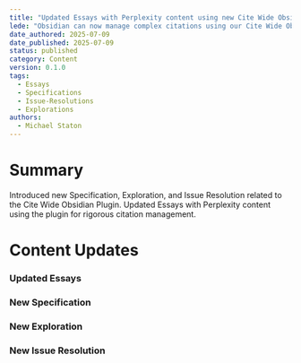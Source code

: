 ```yaml
---
title: "Updated Essays with Perplexity content using new Cite Wide Obsidian Plugin"
lede: "Obsidian can now manage complex citations using our Cite Wide Obsidian Plugin. This opens the possibilities for AI generated content with rigorous source management and citation tracking."
date_authored: 2025-07-09
date_published: 2025-07-09
status: published
category: Content
version: 0.1.0
tags:
  - Essays
  - Specifications
  - Issue-Resolutions
  - Explorations
authors:
  - Michael Staton
---
```

# Summary
Introduced new Specification, Exploration, and Issue Resolution related to the Cite Wide Obsidian Plugin. Updated Essays with Perplexity content using the plugin for rigorous citation management. 

# Content Updates

### Updated Essays


### New Specification

### New Exploration

### New Issue Resolution

